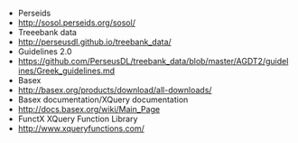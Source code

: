 
* Perseids
 * http://sosol.perseids.org/sosol/
* Treeebank data
 * http://perseusdl.github.io/treebank_data/
* Guidelines 2.0
 * https://github.com/PerseusDL/treebank_data/blob/master/AGDT2/guidelines/Greek_guidelines.md
* Basex
 * http://basex.org/products/download/all-downloads/
* Basex documentation/XQuery documentation
 * http://docs.basex.org/wiki/Main_Page
* FunctX XQuery Function Library
 * http://www.xqueryfunctions.com/ 
